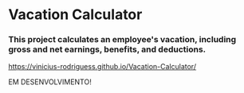 # Vacation Calculator
### This project calculates an employee's vacation, including gross and net earnings, benefits, and deductions.

https://vinicius-rodriguess.github.io/Vacation-Calculator/

EM DESENVOLVIMENTO! 
